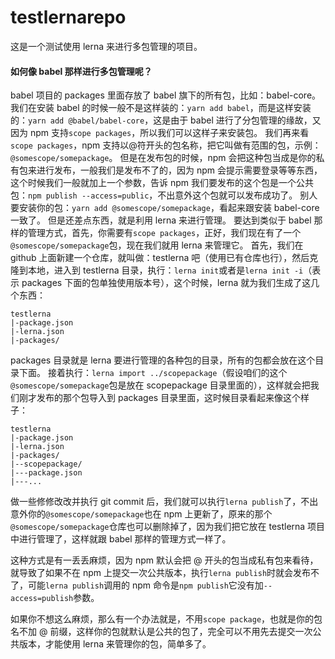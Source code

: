 # testlernarepo
这是一个测试使用 lerna 来进行多包管理的项目。

#### 如何像 babel 那样进行多包管理呢？
babel 项目的 packages 里面存放了 babel 旗下的所有包，比如：babel-core。
我们在安装 babel 的时候一般不是这样装的：`yarn add babel`，而是这样安装的：`yarn add @babel/babel-core`，这是由于 babel 进行了分包管理的缘故，又因为 npm 支持`scope packages`，所以我们可以这样子来安装包。
我们再来看`scope packages`，npm 支持以@符开头的包名称，把它叫做有范围的包，示例：`@somescope/somepackage`。
但是在发布包的时候，npm 会把这种包当成是你的私有包来进行发布，一般我们是发布不了的，因为 npm 会提示需要登录等等东西，这个时候我们一般就加上一个参数，告诉 npm 我们要发布的这个包是一个公共包：`npm publish --access=public`，不出意外这个包就可以发布成功了。
别人要安装你的包：`yarn add @somescope/somepackage`，看起来跟安装 babel-core 一致了。
但是还差点东西，就是利用 lerna 来进行管理。
要达到类似于 babel 那样的管理方式，首先，你需要有`scope packages`，正好，我们现在有了一个`@somescope/somepackage`包，现在我们就用 lerna 来管理它。
首先，我们在 github 上面新建一个仓库，就叫做：testlerna 吧（使用已有仓库也行），然后克隆到本地，进入到 testlerna 目录，执行：`lerna init`或者是`lerna init -i`（表示 packages 下面的包单独使用版本号），这个时候，lerna 就为我们生成了这几个东西：
```
testlerna
|-package.json
|-lerna.json
|-packages/
```
packages 目录就是 lerna 要进行管理的各种包的目录，所有的包都会放在这个目录下面。
接着执行：`lerna import ../scopepackage`（假设咱们的这个`@somescope/somepackage`包是放在 scopepackage 目录里面的），这样就会把我们刚才发布的那个包导入到 packages 目录里面，这时候目录看起来像这个样子：
```
testlerna
|-package.json
|-lerna.json
|-packages/
|--scopepackage/
|---package.json
|---...
```
做一些修修改改并执行 git commit 后，我们就可以执行`lerna publish`了，不出意外你的`@somescope/somepackage`也在 npm 上更新了，原来的那个`@somescope/somepackage`仓库也可以删除掉了，因为我们把它放在 testlerna 项目中进行管理了，这样就跟 babel 那样的管理方式一样了。

这种方式是有一丢丢麻烦，因为 npm 默认会把 @ 开头的包当成私有包来看待，就导致了如果不在 npm 上提交一次公共版本，执行`lerna publish`时就会发布不了，可能`lerna publish`调用的 npm 命令是`npm publish`它没有加`--access=publish`参数。

如果你不想这么麻烦，那么有一个办法就是，不用`scope package`，也就是你的包名不加 @ 前缀，这样你的包就默认是公共的包了，完全可以不用先去提交一次公共版本，才能使用 lerna 来管理你的包，简单多了。
